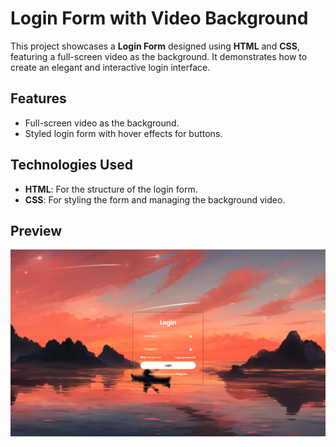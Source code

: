 # Login Form with Video Background

This project showcases a **Login Form** designed using **HTML** and **CSS**, featuring a full-screen video as the background. It demonstrates how to create an elegant and interactive login interface.

## Features

- Full-screen video as the background.
- Styled login form with hover effects for buttons.

## Technologies Used

- **HTML**: For the structure of the login form.
- **CSS**: For styling the form and managing the background video.

## Preview

![alt text](image.png)
